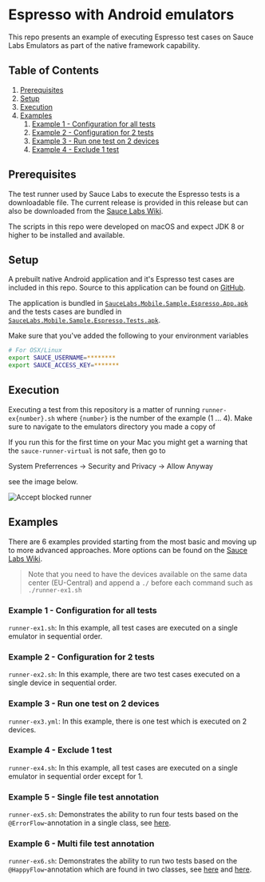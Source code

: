 # Espresso with Android emulators
This repo presents an example of executing Espresso test cases on Sauce Labs Emulators as part
of the native framework capability.

## Table of Contents
1. [Prerequisites](#prerequisites)
1. [Setup](#setup)
1. [Execution](#execution)
1. [Examples](#examples)
    1. [Example 1 - Configuration for all tests](#example-1---configuration-for-all-tests)
    1. [Example 2 - Configuration for 2 tests](#example-2---configuration-for-2-tests)
    1. [Example 3 - Run one test on 2 devices](#example-3---run-one-test-on-2-devices)
    1. [Example 4 - Exclude 1 test](#example-4---exclude-1-test)

## Prerequisites
The test runner used by Sauce Labs to execute the Espresso tests is a downloadable file.
The current release is provided in this release but can also be downloaded from the [Sauce Labs Wiki](https://wiki.saucelabs.com/display/DOCS/Sauce+Runner+for+Virtual+Devices+Change+Logs).

The scripts in this repo were developed on macOS and expect JDK 8 or higher to be installed and available.

## Setup
A prebuilt native Android application and it's Espresso test cases are included in this repo. Source to this application can be found on [GitHub](https://github.com/saucelabs/sample-app-mobile).

The application is bundled in [`SauceLabs.Mobile.Sample.Espresso.App.apk`](./SauceLabs.Mobile.Sample.Espresso.App.apk) and the tests cases are bundled in [`SauceLabs.Mobile.Sample.Espresso.Tests.apk`](./SauceLabs.Mobile.Sample.Espresso.Tests.apk).

Make sure that you've added the following to your environment variables

```bash
# For OSX/Linux
export SAUCE_USERNAME=********
export SAUCE_ACCESS_KEY=*******
```

## Execution
Executing a test from this repository is a matter of running `runner-ex{number}.sh` where `{number}` is the number of the example (1 ... 4).  Make sure to navigate to the emulators directory you made a copy of

If you run this for the first time on your Mac you might get a warning that the `sauce-runner-virtual` is not safe,
then go to

System Preferrences &rarr; Security and Privacy &rarr; Allow Anyway 
 
see the image below.

![Accept blocked runner](./assets/blocked.png)

## Examples
There are 6 examples provided starting from the most basic and moving up to more advanced approaches. 
More options can be found on the [Sauce Labs Wiki](https://wiki.saucelabs.com/display/DOCS/Command+Reference+for+Sauce+Runner+for+Virtual+Devices).

> Note that you need to have the devices available on the same data center (EU-Central) and append a `./` before each command such as `./runner-ex1.sh`

### Example 1 - Configuration for all tests
`runner-ex1.sh`: In this example, all test cases are executed on a single emulator in sequential order.

### Example 2 - Configuration for 2 tests
`runner-ex2.sh`: In this example, there are two test cases executed on a single device in sequential order.

### Example 3 - Run one test on 2 devices
`runner-ex3.yml`: In this example, there is one test which is executed on 2 devices.

### Example 4 - Exclude 1 test
`runner-ex4.sh`: In this example, all test cases are executed on a single emulator in sequential order except for 1.

### Example 5 - Single file test annotation
`runner-ex5.sh`: Demonstrates the ability to run four tests based on the `@ErrorFlow`-annotation in a single class,
see [here](https://github.com/saucelabs/sample-app-mobile/blob/master/android/app/src/androidTest/java/com/swaglabsmobileapp/LoginTest.kt#L54).

### Example 6 - Multi file test annotation
`runner-ex6.sh`: Demonstrates the ability to run two tests based on the `@HappyFlow`-annotation which are found in two classes,
see [here](https://github.com/saucelabs/sample-app-mobile/blob/master/android/app/src/androidTest/java/com/swaglabsmobileapp/LoginTest.kt#L34)
and [here](https://github.com/saucelabs/sample-app-mobile/blob/master/android/app/src/androidTest/java/com/swaglabsmobileapp/SwagLabsFlow.kt#L35).

